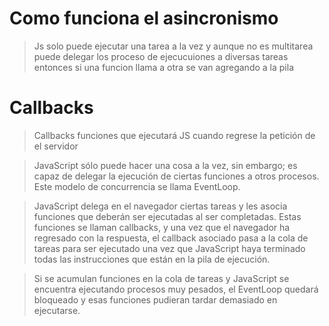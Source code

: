 # Como funciona el asincronismo 



>Js solo puede ejecutar una tarea a la vez y aunque no es multitarea puede delegar los proceso de ejecucuiones a diversas tareas entonces si una funcion llama a otra se van agregando a la pila 

# Callbacks
>Callbacks funciones que ejecutará JS cuando regrese la petición de el servidor

>JavaScript sólo puede hacer una cosa a la vez, sin embargo; es capaz de delegar la ejecución de ciertas funciones a otros procesos. Este modelo de concurrencia se llama EventLoop.

>JavaScript delega en el navegador ciertas tareas y les asocia funciones que deberán ser ejecutadas al ser completadas. Estas funciones se llaman callbacks, y una vez que el navegador ha regresado con la respuesta, el callback asociado pasa a la cola de tareas para ser ejecutado una vez que JavaScript haya terminado todas las instrucciones que están en la pila de ejecución.

>Si se acumulan funciones en la cola de tareas y JavaScript se encuentra ejecutando procesos muy pesados, el EventLoop quedará bloqueado y esas funciones pudieran tardar demasiado en ejecutarse.